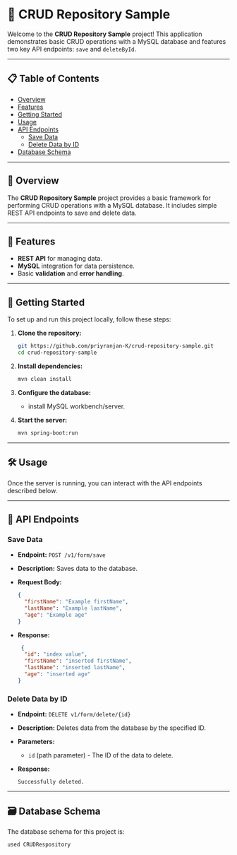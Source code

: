 # 🚀 CRUD Repository Sample

Welcome to the **CRUD Repository Sample** project! This application demonstrates basic CRUD operations with a MySQL database and features two key API endpoints: `save` and `deleteById`.

---

## 📋 Table of Contents

- [Overview](#overview)
- [Features](#features)
- [Getting Started](#getting-started)
- [Usage](#usage)
- [API Endpoints](#api-endpoints)
    - [Save Data](#save-data)
    - [Delete Data by ID](#delete-data-by-id)
- [Database Schema](#database-schema)
---

## 📌 Overview

The **CRUD Repository Sample** project provides a basic framework for performing CRUD operations with a MySQL database. It includes simple REST API endpoints to save and delete data.

---

## 🌟 Features

- **REST API** for managing data.
- **MySQL** integration for data persistence.
- Basic **validation** and **error handling**.

---

## 🚀 Getting Started

To set up and run this project locally, follow these steps:

1. **Clone the repository:**

    ```bash
    git https://github.com/priyranjan-K/crud-repository-sample.git
    cd crud-repository-sample
    ```

2. **Install dependencies:**

    ```bash
    mvn clean install
    ```

3. **Configure the database:**

    - install  MySQL workbench/server.


4. **Start the server:**

    ```bash
    mvn spring-boot:run
    ```

---

## 🛠️ Usage

Once the server is running, you can interact with the API endpoints described below.

---

## 📡 API Endpoints

### Save Data

- **Endpoint:** `POST /v1/form/save`
- **Description:** Saves data to the database.
- **Request Body:**

    ```json
    {
      "firstName": "Example firstName",
      "lastName": "Example lastName",
      "age": "Example age"
    }
    ```

- **Response:**

    ```json
     {
      "id": "index value",
      "firstName": "inserted firstName",
      "lastName": "inserted lastName",
      "age": "inserted age"
    }
    ```

### Delete Data by ID

- **Endpoint:** `DELETE v1/form/delete/{id}`
- **Description:** Deletes data from the database by the specified ID.
- **Parameters:**

    - `id` (path parameter) - The ID of the data to delete.

- **Response:**

    ```string
   Successfully deleted.
    ```

---

## 🗃️ Database Schema

The database schema for this project is:

```sql
used CRUDRespository
